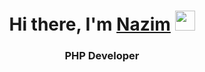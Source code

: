 <h1 align="center">Hi there, I'm <a href=https://nazimmammadovtech.github.io/Portfolio target="_blank">Nazim</a> 
<img src="https://github.com/blackcater/blackcater/raw/main/images/Hi.gif" height="32"/></h1>
<h3 align="center">PHP Developer </h3>

